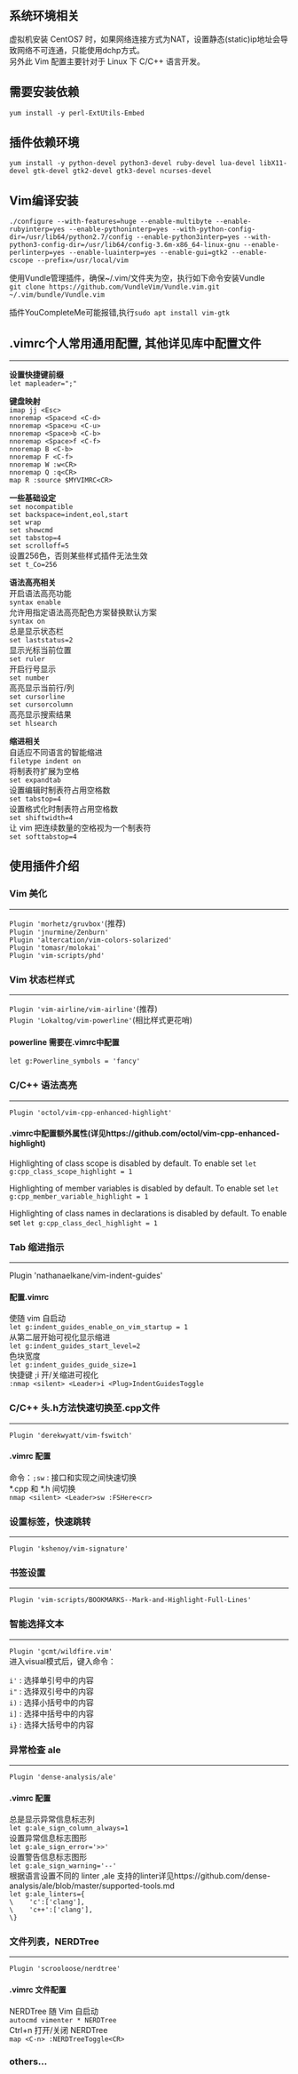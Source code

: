 ## 系统环境相关
虚拟机安装 CentOS7 时，如果网络连接方式为NAT，设置静态(static)ip地址会导致网络不可连通，只能使用dchp方式。  
另外此 Vim 配置主要针对于 Linux 下 C/C++ 语言开发。  

## 需要安装依赖
`yum install -y perl-ExtUtils-Embed`

## 插件依赖环境
`yum install -y python-devel python3-devel ruby-devel lua-devel libX11-devel gtk-devel gtk2-devel gtk3-devel ncurses-devel`

## Vim编译安装
`./configure --with-features=huge --enable-multibyte --enable-rubyinterp=yes --enable-pythoninterp=yes --with-python-config-dir=/usr/lib64/python2.7/config --enable-python3interp=yes --with-python3-config-dir=/usr/lib64/config-3.6m-x86_64-linux-gnu --enable-perlinterp=yes --enable-luainterp=yes --enable-gui=gtk2 --enable-cscope --prefix=/usr/local/vim`

使用Vundle管理插件，确保~/.vim/文件夹为空，执行如下命令安装Vundle  
`git clone https://github.com/VundleVim/Vundle.vim.git ~/.vim/bundle/Vundle.vim`

插件YouCompleteMe可能报错,执行`sudo apt install vim-gtk`

## .vimrc个人常用通用配置, 其他详见库中配置文件
---
**设置快捷键前缀**  
`let mapleader=";"`  
  
**键盘映射**  
`imap jj <Esc>`  
`nnoremap <Space>d <C-d>`  
`nnoremap <Space>u <C-u>`  
`nnoremap <Space>b <C-b>`  
`nnoremap <Space>f <C-f>`  
`nnoremap B <C-b>`  
`nnoremap F <C-f>`  
`nnoremap W :w<CR>`  
`nnoremap Q :q<CR>`  
`map R :source $MYVIMRC<CR>`   

**一些基础设定**  
`set nocompatible`  
`set backspace=indent,eol,start`  
`set wrap`  
`set showcmd`  
`set tabstop=4`  
`set scrolloff=5`  
设置256色，否则某些样式插件无法生效   
`set t_Co=256`  
  
**语法高亮相关**    
开启语法高亮功能  
`syntax enable`  
允许用指定语法高亮配色方案替换默认方案   
`syntax on`  
总是显示状态栏  
`set laststatus=2`  
显示光标当前位置  
`set ruler`  
开启行号显示  
`set number`  
高亮显示当前行/列  
`set cursorline`  
`set cursorcolumn`  
高亮显示搜索结果  
`set hlsearch`  
  
**缩进相关**   
自适应不同语言的智能缩进  
`filetype indent on`  
将制表符扩展为空格  
`set expandtab`  
设置编辑时制表符占用空格数  
`set tabstop=4`  
设置格式化时制表符占用空格数  
`set shiftwidth=4`  
让 vim 把连续数量的空格视为一个制表符  
`set softtabstop=4`  

## 使用插件介绍
###  Vim 美化  
---
`Plugin 'morhetz/gruvbox'`(推荐)  
`Plugin 'jnurmine/Zenburn'`  
`Plugin 'altercation/vim-colors-solarized'`  
`Plugin 'tomasr/molokai'`  
`Plugin 'vim-scripts/phd'`  

### Vim 状态栏样式   
---
`Plugin 'vim-airline/vim-airline'`(推荐)  
`Plugin 'Lokaltog/vim-powerline'`(相比样式更花哨)   
#### powerline 需要在.vimrc中配置   
`let g:Powerline_symbols = 'fancy'`

### C/C++ 语法高亮
---
`Plugin 'octol/vim-cpp-enhanced-highlight'`  
#### .vimrc中配置额外属性(详见https://github.com/octol/vim-cpp-enhanced-highlight)
Highlighting of class scope is disabled by default. To enable set
`let g:cpp_class_scope_highlight = 1`

Highlighting of member variables is disabled by default. To enable set
`let g:cpp_member_variable_highlight = 1`

Highlighting of class names in declarations is disabled by default. To enable set
`let g:cpp_class_decl_highlight = 1`
  

### Tab 缩进指示
---
Plugin 'nathanaelkane/vim-indent-guides'
#### 配置.vimrc
使随 vim 自启动  
`let g:indent_guides_enable_on_vim_startup = 1`  
从第二层开始可视化显示缩进  
`let g:indent_guides_start_level=2`  
色块宽度  
`let g:indent_guides_guide_size=1`  
快捷键 ;i 开/关缩进可视化  
`:nmap <silent> <Leader>i <Plug>IndentGuidesToggle`  
  

### C/C++ 头.h方法快速切换至.cpp文件
---
`Plugin 'derekwyatt/vim-fswitch'`
#### .vimrc 配置
命令：`;sw` : 接口和实现之间快速切换  
*.cpp 和 *.h 间切换  
`nmap <silent> <Leader>sw :FSHere<cr>`  
  

### 设置标签，快速跳转
---
`Plugin 'kshenoy/vim-signature'`

### 书签设置
---
`Plugin 'vim-scripts/BOOKMARKS--Mark-and-Highlight-Full-Lines'`

### 智能选择文本
---
`Plugin 'gcmt/wildfire.vim'`  
进入visual模式后，键入命令：  

`i'` : 选择单引号中的内容  
`i"` : 选择双引号中的内容  
`i)` : 选择小括号中的内容  
`i]` : 选择中括号中的内容  
`i}` : 选择大括号中的内容  

### 异常检查 ale
---
`Plugin 'dense-analysis/ale'`  
#### .vimrc 配置
总是显示异常信息标志列  
`let g:ale_sign_column_always=1`  
设置异常信息标志图形  
`let g:ale_sign_error='>>'`  
设置警告信息标志图形  
`let g:ale_sign_warning='--'`  
根据语言设置不同的 linter ,ale 支持的linter详见https://github.com/dense-analysis/ale/blob/master/supported-tools.md  
`let g:ale_linters={`  
`\    'c':['clang'],`  
`\    'c++':['clang'],`  
`\}`    

### 文件列表，NERDTree
---
`Plugin 'scrooloose/nerdtree'`  
#### .vimrc 文件配置
NERDTree 随 Vim 自启动  
`autocmd vimenter * NERDTree`   
Ctrl+n 打开/关闭 NERDTree  
`map <C-n> :NERDTreeToggle<CR>`  

### others...


